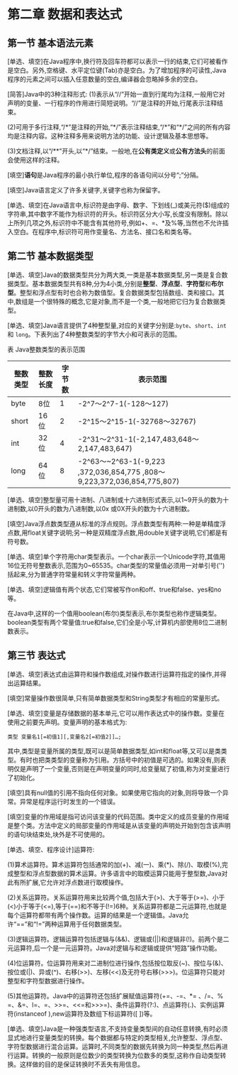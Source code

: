 # 第二章 数据和表达式

## 第一节 基本语法元素

[单选、填空]在Java程序中,换行符及回车符都可以表示一行的结束,它们可被看作是空白。另外,空格键、水平定位键(Tab)亦是空白。为了增加程序的可读性,Java程序的元素之间可以插入任意数量的空白,编译器会忽略掉多余的空白。

[简答]Java中的3种注释形式:
(1)表示从“//”开始一直到行尾均为注释,一般用它对声明的变量、一行程序的作用进行简短说明。“//”是注释的开始,行尾表示注释结束。

(2)可用于多行注释,“/\*”是注释的开始,“\*/”表示注释结束,“/\*”和“\*/”之间的所有内容均是注释内容。这种注释多用来说明方法的功能、设计逻辑及基本思想等。

(3)文档注释,以“/\*\*”开头,以“\*/”结束。一般地,在**公有类定义**或**公有方法头**的前面会使用这样的注释。

[填空]**语句**是Java程序的最小执行单位,程序的各语句间以分号“;”分隔。

[填空]Java语言定义了许多关键字,关键字也称为保留字。

[单选、填空]在Java语言中,标识符是由字母、数字、下划线(_)或美元符($)组成的字符串,其中数字不能作为标识符的开头。标识符区分大小写,长度没有限制。除以上所列几项之外,标识符中不能含有其他符号,例如+、=、*及%等,当然也不允许插入空白。在程序中,标识符可用作变量名、方法名、接口名和类名等。

## 第二节 基本数据类型

[单选、填空]Java的数据类型共分为两大类,一类是基本数据类型,另一类是复合数据类型。基本数据类型共有8种,分为4小类,分别是**整型**、**浮点型**、**字符型**和**布尔型**。整型和浮点型有时也合称为数值型。复合数据类型包括数组、类和接口。其中,数组是一个很特殊的概念,它是对象,而不是一个类,一般地把它归为复合数据类型。

[单选、填空]Java语言提供了4种整型量,对应的关键字分别是:`byte`、`short`、`int`和 `long`。下表列出了4种整数类型的字节大小和可表示的范围。

  表 Java整数类型的表示范围

| 整数类型 | 整数长度 | 字节数 | 表示范围                                                                |
| -------- | -------- | ------ | ----------------------------------------------------------------------- |
| byte     | 8位      | 1      | -2^7～2^7-1(-128～127)                                                  |
| short    | 16位     | 2      | -2^15～2^15-1(-32768～32767)                                            |
| int      | 32位     | 4      | -2^31～2^31-1(-2,147,483,648～2,147,483,647)                            |
| long     | 64位     | 8      | -2^63～~2^63-1(-9,223 ,372,036,854,775 ,808～9,223,372,036,854,775,807) |

[单选、填空]整型量可用十进制、八进制或十六进制形式表示,以1~9开头的数为十进制数,以0开头的数为八进制数,以0x 或0X开头的数为十六进制数。

[填空]Java浮点数类型遵从标准的浮点规则。浮点数类型有两种:一种是单精度浮点数,用float关键字说明;另一种是双精度浮点数,用double关键字说明,它们都是有符号数。

[单选、填空]单个字符用char类型表示。一个char表示一个Unicode字符,其值用16位无符号整数表示,范围为0~65535。char类型的常量值必须用一对单引号('')括起来,分为普通字符常量和转义字符常量两种。

[单选、填空]逻辑值有两个状态,它们常被写作on和off、true和false、yes和no等。

在Java中,这样的一个值用boolean(布尔)类型表示,布尔类型也称作逻辑类型。boolean类型有两个常量值:true和false,它们全是小写,计算机内部使用8位二进制数表示。

## 第三节 表达式

[单选、填空]表达式由运算符和操作数组成,对操作数进行运算符指定的操作,并得出运算结果。

[填空]常量操作数很简单,只有简单数据类型和String类型才有相应的常量形式。

[单选、填空]变量是存储数据的基本单元,它可以用作表达式中的操作数。变量在使用之前要先声明。变量声明的基本格式为:

`类型 变量名1[=初值1][,变量名2[=初值2]]…;`

其中,类型是变量所属的类型,既可以是简单数据类型,如int和float等,又可以是类类型。有时也把类类型的变量称为引用。方括号中的初值是可选的。如果没有,则表明仅是声明了一个变量,否则是在声明变量的同时,给变量赋了初值,称为对变量进行了初始化。

[填空]具有null值的引用不指向任何对象。如果使用它指向的对象,则将导致一个异常。异常是程序运行时发生的一个错误。

[填空]变量的作用域是指可访问该变量的代码范围。类中定义的成员变量的作用域是整个类。方法中定义的局部变量的作用域是从该变量的声明处开始到包含该声明的语句块结束处,块外是不可使用的。

[单选、填空、程序设计]运算符:

(1)算术运算符。算术运算符包括通常的加(+)、减(一)、乘(*)、除(/)、取模(%),完成整型和浮点型数据的算术运算。许多语言中的取模运算只能用于整型数,Java对此有所扩展,它允许对浮点数进行取模操作。

(2)关系运算符。关系运算符用来比较两个值,包括大于(>)、大于等于(>=)、小于(<)小于等于(<=),等于(==)和不等于(!=)6种。关系运算符都是二元运算符,也就是每个运算符都带有两个操作数。运算的结果是一个逻辑值。Java允许“==”和“!=”两种运算用于任何数据类型。

(3)逻辑运算符。逻辑运算符包括逻辑与(&&)、逻辑或(||)和逻辑非(!)。前两个是二元运算符,后一个是一元运算符。Java对逻辑与和逻辑或提供“短路”操作功能。

(4)位运算符。位运算符用来对二进制位进行操作,包括按位取反(~)、按位与(&)、按位或(|)、异或(^)、右移(>>)、左移(<<)及无符号右移(>>>)。位运算符只能对整型和字符型数据进行操作。

(5)其他运算符。Java中的运算符还包括扩展赋值运算符(+=、-=、*= 、/=、% =、&=、l=、=、>>=、<<=和>>>=)、条件运算符(?:)、点运算符(.)、实例运算符(instanceof ),new运算符及数组下标运算符([ ])等。

[单选、填空]Java是一种强类型语言,不支持变量类型间的自动任意转换,有时必须显式地进行变量类型的转换。每个数据都与特定的类型相关,允许整型、浮点型、字符型数据进行混合运算。运算时,不同类型的数据先转换为同一种类型,然后再进行运算。转换的一般原则是位数少的类型转换为位数多的类型,这称作自动类型转换。这样做的目的是保证转换时不丢失有用信息。
